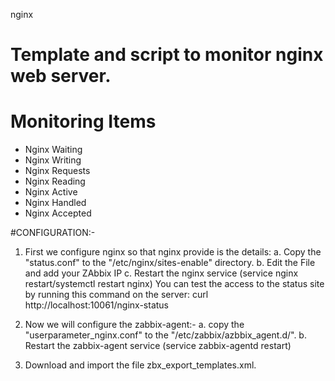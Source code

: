 nginx

# Template and script to monitor nginx web server.

# Monitoring Items

* Nginx Waiting
* Nginx Writing
* Nginx Requests
* Nginx Reading
* Nginx Active
* Nginx Handled
* Nginx Accepted


#CONFIGURATION:-

1. First we configure nginx so that nginx provide is the details:
       a. Copy the "status.conf" to the "/etc/nginx/sites-enable" directory.
       b. Edit the File and add your ZAbbix IP
       c. Restart the nginx service (service nginx restart/systemctl restart nginx)
  You can test the access to the status site by running this command on the server: curl http://localhost:10061/nginx-status

2. Now we will configure the zabbix-agent:-
       a. copy the "userparameter_nginx.conf" to the "/etc/zabbix/azbbix_agent.d/".
       b. Restart the zabbix-agent service (service zabbix-agentd restart)
3. Download and import the file zbx_export_templates.xml.
